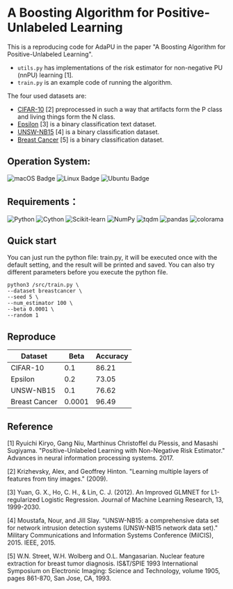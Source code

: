# A Boosting Algorithm for Positive-Unlabeled Learning

This is a reproducing code for AdaPU in the paper "A Boosting Algorithm for Positive-Unlabeled Learning".

* ```utils.py``` has implementations of the risk estimator for non-negative PU (nnPU) learning [1]. 
* ```train.py``` is an example code of running the algorithm. 

The four used datasets are:
* [CIFAR-10](https://www.cs.toronto.edu/~kriz/cifar.html) [2] preprocessed in such a way that artifacts form the P class and living things form the N class.
* [Epsilon](https://www.csie.ntu.edu.tw/~cjlin/libsvmtools/datasets/binary.html) [3] is a binary classification text dataset.
* [UNSW-NB15](https://research.unsw.edu.au/projects/unsw-nb15-dataset) [4] is a binary classiﬁcation dataset.
* [Breast Cancer](https://archive.ics.uci.edu/ml/datasets/Breast+Cancer+Wisconsin+(Diagnostic)) [5] is a binary classification dataset.


## Operation System:
![macOS Badge](https://img.shields.io/badge/-macOS-white?style=flat-square&logo=macOS&logoColor=000000) ![Linux Badge](https://img.shields.io/badge/-Linux-white?style=flat-square&logo=Linux&logoColor=FCC624) ![Ubuntu Badge](https://img.shields.io/badge/-Ubuntu-white?style=flat-square&logo=Ubuntu&logoColor=E95420)

## Requirements：
![Python](http://img.shields.io/badge/-3.8.13-eee?style=flat&logo=Python&logoColor=3776AB&label=Python) ![Cython](http://img.shields.io/badge/-3.0.3-eee?style=flat&logo=Cython&logoColor=3776AB&label=Cython) ![Scikit-learn](http://img.shields.io/badge/-1.1.1-eee?style=flat&logo=scikit-learn&logoColor=e26d00&label=Scikit-Learn) ![NumPy](http://img.shields.io/badge/-1.22.3-eee?style=flat&logo=NumPy&logoColor=013243&label=NumPy) ![tqdm](http://img.shields.io/badge/-4.64.0-eee?style=flat&logo=tqdm&logoColor=FFC107&label=tqdm) ![pandas](http://img.shields.io/badge/-1.4.3-eee?style=flat&logo=pandas&logoColor=150458&label=pandas) ![colorama](http://img.shields.io/badge/-0.4.5-eee?style=flat&label=colorama)


## Quick start
You can just run the python file: train.py, it will be executed once with the default setting, and the result will be printed and saved. You can also try different parameters before you execute the python file.

```
python3 /src/train.py \
--dataset breastcancer \
--seed 5 \
--num_estimator 100 \
--beta 0.0001 \
--random 1
```

## Reproduce
| Dataset | Beta | Accuracy |
| ------------- | ------- | -------- |
| CIFAR-10      | 0.1     | 86.21 |
| Epsilon       | 0.2     | 73.05 |
| UNSW-NB15     | 0.1     | 76.62 |
| Breast Cancer | 0.0001   | 96.49 |

## Reference

[1] Ryuichi Kiryo, Gang Niu, Marthinus Christoffel du Plessis, and Masashi Sugiyama. 
"Positive-Unlabeled Learning with Non-Negative Risk Estimator." Advances in neural information processing systems. 2017.

[2] Krizhevsky, Alex, and Geoffrey Hinton. "Learning multiple layers of features from tiny images." (2009).

[3] Yuan, G. X., Ho, C. H., & Lin, C. J. (2012). An Improved GLMNET for L1-regularized Logistic Regression. Journal of Machine Learning Research, 13, 1999-2030.

[4] Moustafa, Nour, and Jill Slay. "UNSW-NB15: a comprehensive data set for network intrusion detection systems (UNSW-NB15 network data set)." Military Communications and Information Systems Conference (MilCIS), 2015. IEEE, 2015.

[5] W.N. Street, W.H. Wolberg and O.L. Mangasarian. Nuclear feature extraction for breast tumor diagnosis. IS&T/SPIE 1993 International Symposium on Electronic Imaging: Science and Technology, volume 1905, pages 861-870, San Jose, CA, 1993.
